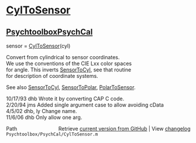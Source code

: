 # [CylToSensor](CylToSensor)
## [Psychtoolbox](Psychtoolbox)[PsychCal](PsychCal)

sensor = [CylToSensor](CylToSensor)(cyl)  
  
Convert from cylindrical to sensor coordinates.  
We use the conventions of the CIE Lxx color spaces  
for angle.  This inverts [SensorToCyl](SensorToCyl), see that routine  
for description of coordinate systems.  
  
See also [SensorToCyl](SensorToCyl), [SensorToPolar](SensorToPolar), [PolarToSensor](PolarToSensor).  
  
10/17/93    dhb   Wrote it by converting CAP C code.  
2/20/94     jms   Added single argument case to allow avoiding cData  
4/5/02      dhb, ly  Change name.  
11/6/06     dhb   Only allow one arg.  




<div class="code_header" style="text-align:right;">
  <span style="float:left;">Path&nbsp;&nbsp;</span> <span class="counter">Retrieve <a href=
  "https://raw.github.com/Psychtoolbox-3/Psychtoolbox-3/beta/Psychtoolbox/PsychCal/CylToSensor.m">current version from GitHub</a> | View <a href=
  "https://github.com/Psychtoolbox-3/Psychtoolbox-3/commits/beta/Psychtoolbox/PsychCal/CylToSensor.m">changelog</a></span>
</div>
<div class="code">
  <code>Psychtoolbox/PsychCal/CylToSensor.m</code>
</div>

